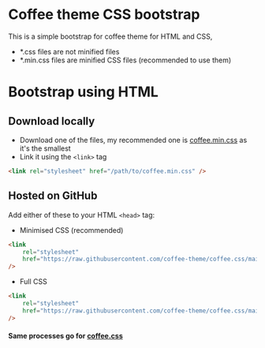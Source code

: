 # Coffee theme CSS bootstrap

This is a simple bootstrap for coffee theme for HTML and CSS,

-   \*.css files are not minified files
-   \*.min.css files are minified CSS files (recommended to use them)

# Bootstrap using HTML

## Download locally

-   Download one of the files, my recommended one is [coffee.min.css](/css/coffee.min.css) as it's the smallest
-   Link it using the `<link>` tag

```html
<link rel="stylesheet" href="/path/to/coffee.min.css" />
```

## Hosted on GitHub

Add either of these to your HTML `<head>` tag:

-   Minimised CSS (recommended)

```html
<link
    rel="stylesheet"
    href="https://raw.githubusercontent.com/coffee-theme/coffee.css/main/css/coffee.min.css"
/>
```

-   Full CSS

```html
<link
    rel="stylesheet"
    href="https://raw.githubusercontent.com/coffee-theme/coffee.css/main/css/coffee.css"
/>
```

#### Same processes go for [coffee.css](/css/coffee.css)
